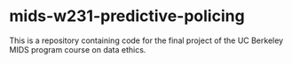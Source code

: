 # mids-w231-predictive-policing
This is a repository containing code for the final project of the UC Berkeley MIDS program course on data ethics.  
